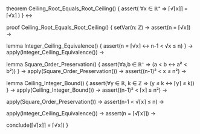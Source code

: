 theorem Ceiling_Root_Equals_Root_Ceiling() {
  assert(
    ∀x ∈ ℝ⁺ ⇒ ⌈√⌈x⌉⌉ = ⌈√x⌉
  )
} ↔

proof Ceiling_Root_Equals_Root_Ceiling() {
  setVar(n: ℤ) →
  assert(n = ⌈√x⌉) →
  
  lemma Integer_Ceiling_Equivalence() {
    assert(n = ⌈√x⌉ ↔ n-1 < √x ≤ n)
  } →
  apply(Integer_Ceiling_Equivalence()) →
  
  lemma Square_Order_Preservation() {
    assert(∀a,b ∈ ℝ⁺ ⇒ (a < b ↔ a² < b²))
  } →
  apply(Square_Order_Preservation()) →
  assert((n-1)² < x ≤ n²) →
  
  lemma Ceiling_Integer_Bound() {
    assert(∀y ∈ ℝ, k ∈ ℤ ⇒ (y ≤ k ↔ ⌈y⌉ ≤ k))
  } →
  apply(Ceiling_Integer_Bound()) →
  assert((n-1)² < ⌈x⌉ ≤ n²) →
  
  apply(Square_Order_Preservation()) →
  assert(n-1 < √⌈x⌉ ≤ n) →
  
  apply(Integer_Ceiling_Equivalence()) →
  assert(n = ⌈√⌈x⌉⌉) →
  
  conclude(⌈√⌈x⌉⌉ = ⌈√x⌉)
}